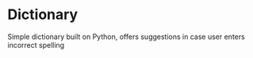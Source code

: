 # Dictionary
Simple dictionary built on Python, offers suggestions in case user enters incorrect spelling
